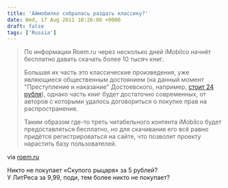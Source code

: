 ```yaml
---
title: 'Аймобилко собралась раздать классику?'
date: Wed, 17 Aug 2011 10:26:06 +0000
draft: false
tags: ['Russia']
---
```


> По информации Roem.ru через несколько дней iMobilco начнёт бесплатно давать скачать более 10 тысяч книг.
> 
> Большая их часть это классические произведения, уже являющиеся общественным достоянием (на данный момент "Преступление и наказание" Достоевского, например, [стоит 24 рубля](http://www.imobilco.ru/books/-/619579/)), однако часть книг будет достаточно современных, от авторов с которыми удалось договориться о покупке прав на распространение.
> 
> Таким образом где-то треть читабельного контента iMobilco будет предоставляться бесплатно, но для скачивания его всё равно придётся регистрироваться на сайте, что позволит проекту нарастить базу пользователей.

via [roem.ru](http://roem.ru/2011/08/15/addednews34025/)

Никто не покупает «Скупого рыцаря» за 5 рублей?  
У ЛитРеса за 9,99, поди, тем более никто не покупает?